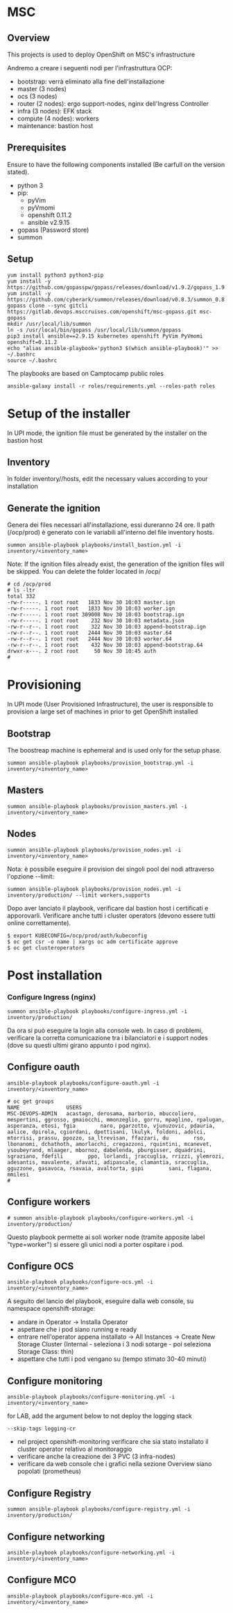 # MSC
## Overview
This projects is used to deploy OpenShift on MSC's infrastructure

Andremo a creare i seguenti nodi per l'infrastruttura OCP:
- bootstrap: verrà eliminato alla fine dell'installazione
- master (3 nodes)
- ocs (3 nodes)
- router (2 nodes): ergo support-nodes, nginx dell'Ingress Controller   
- infra (3 nodes): EFK stack
- compute (4 nodes): workers
- maintenance: bastion host

## Prerequisites
Ensure to have the following components installed (Be carfull on the version
stated).

* python 3
* pip:
  * pyVim
  * pyVmomi
  * openshift 0.11.2
  * ansible v2.9.15
* gopass (Password store)
* summon
## Setup

```
yum install python3 python3-pip
yum install -y https://github.com/gopasspw/gopass/releases/download/v1.9.2/gopass_1.9.2_linux_amd64.rpm
yum install -y https://github.com/cyberark/summon/releases/download/v0.8.3/summon_0.8.3_amd64.rpm
gopass clone --sync gitcli https://gitlab.devops.msccruises.com/openshift/msc-gopass.git msc-gopass
mkdir /usr/local/lib/summon
ln -s /usr/local/bin/gopass /usr/local/lib/summon/gopass
pip3 install ansible==2.9.15 kubernetes openshift PyVim PyVmomi openshift=0.11.2
echo "alias ansible-playbook='python3 $(which ansible-playbook)'" >> ~/.bashrc
source ~/.bashrc
```
The playbooks are based on Camptocamp public roles

```
ansible-galaxy install -r roles/requirements.yml --roles-path roles
```

# Setup of the installer
In UPI mode, the ignition file must be generated by the installer on the bastion host
## Inventory
In folder inventory/<environment>/hosts, edit the necessary values according to
your installation
## Generate the ignition
Genera dei files necessari all'installazione, essi dureranno 24 ore. Il path (/ocp/prod) è generato con le variabili all'interno del file inventory hosts.
```
summon ansible-playbook playbooks/install_bastion.yml -i inventory/<inventory_name>
```
Note: If the ignition files already exist, the generation of the ignition files
will be skipped. You can delete the folder located in /ocp/<environment>

```
# cd /ocp/prod
# ls -ltr
total 332
-rw-r-----. 1 root root   1833 Nov 30 10:03 master.ign
-rw-r-----. 1 root root   1833 Nov 30 10:03 worker.ign
-rw-r-----. 1 root root 309008 Nov 30 10:03 bootstrap.ign
-rw-r-----. 1 root root    232 Nov 30 10:03 metadata.json
-rw-r--r--. 1 root root    322 Nov 30 10:03 append-bootstrap.ign
-rw-r--r--. 1 root root   2444 Nov 30 10:03 master.64
-rw-r--r--. 1 root root   2444 Nov 30 10:03 worker.64
-rw-r--r--. 1 root root    432 Nov 30 10:03 append-bootstrap.64
drwxr-x---. 2 root root     50 Nov 30 10:45 auth
#
```

# Provisioning
In UPI mode (User Provisioned Infrastructure), the user is responsible to
provision a large set of machines in prior to get OpenShift installed

## Bootstrap
The boostreap machine is ephemeral and is used only for the setup phase.
```
summon ansible-playbook playbooks/provision_bootstrap.yml -i inventory/<inventory_name>
```
## Masters
```
summon ansible-playbook playbooks/provision_masters.yml -i inventory/<inventory_name>
```
## Nodes
```
summon ansible-playbook playbooks/provision_nodes.yml -i inventory/<inventory_name>
```
Nota: è possibile eseguire il provision dei singoli pool dei nodi attraverso l'opzione --limit:
```
summon ansible-playbook playbooks/provision_nodes.yml -i inventory/production/ --limit workers,supports
```
Dopo aver lanciato il playbook, verificare dal bastion host i certificati e apporovarli.
Verificare anche tutti i cluster operators (devono essere tutti online correttamente).
```
$ export KUBECONFIG=/ocp/prod/auth/kubeconfig
$ oc get csr -o name | xargs oc adm certificate approve
$ oc get clusteroperators
```

# Post installation
### Configure Ingress (nginx)
```
summon ansible-playbook playbooks/configure-ingress.yml -i inventory/production/
```
Da ora si può eseguire la login alla console web. In caso di problemi, verificare la corretta comunicazione tra i bilanciatori e i support nodes (dove su questi ultimi girano appunto i pod nginx).

## Configure oauth
```
ansible-playbook playbooks/configure-oauth.yml -i inventory/<inventory_name>
```
```
# oc get groups
NAME               USERS
MSC-DEVOPS-ADMIN   acastagn, derosama, marborio, mbuccoliero, mespertini, ggrosso, gmaiocchi, mmonzeglio, gorru, mpaglino, rpalugan, asperanza, etosi, fgia        naro, pgarzotto, vjunuzovic, pdauria, aalice, dpirola, cgiordani, dpettisani, lkulyk, foldoni, adolci, mtorrisi, prassu, ppozzo, sa_ltrevisan, ffazzari, du        rso, lbonanomi, dchathoth, amorlacchi, cregazzoni, rquintini, mcanevet, ysoubeyrand, mlaager, mbornoz, dabelenda, pburgisser, dquadrini, sgraziano, fdefili        ppo, lorlandi, jraccuglia, rrizzi, ylemrozi, adesantis, mavalente, afavati, adipascale, clamantia, sraccuglia, gguzzone, gasavoca, rsavaia, avaltorta, gipi        sani, flagana, mmilesi
#
```

## Configure workers
```
# summon ansible-playbook playbooks/configure-workers.yml -i inventory/production/
```
Questo playbook permette ai soli worker node (tramite apposite label "type=worker") si essere gli unici nodi a porter ospitare i pod.


## Configure OCS
```
ansible-playbook playbooks/configure-ocs.yml -i inventory/<inventory_name>
```
A seguito del lancio del playbook, eseguire dalla web console, su namespace openshift-storage:
- andare in Operator -> Installa Operator
- aspettare che i pod siano running e ready
- entrare nell'operator appena installato -> All Instances -> Create New Storage Cluster (Internal - seleziona i 3 nodi sotarge - poi seleziona Storage Class: thin)
- aspettare che tutti i pod vengano su (tempo stimato 30-40 minuti)


## Configure monitoring
```
ansible-playbook playbooks/configure-monitoring.yml -i inventory/<inventory_name>
```
for LAB, add the argument below to not deploy the logging stack

```
--skip-tags logging-cr
```

- nel project openshift-monitoring verificare che sia stato installato il cluster operator relativo al monitoraggio
- verificare anche la creazione dei 3 PVC (3 infra-nodes)
- verificare da web console che i grafici nella sezione Overview siano popolati (prometheus)

## Configure Registry
```
summon ansible-playbook playbooks/configure-registry.yml -i inventory/production/
```

## Configure networking
```
ansible-playbook playbooks/configure-networking.yml -i inventory/<inventory_name>
```

## Configure MCO
```
ansible-playbook playbooks/configure-mco.yml -i inventory/<inventory_name>
```
